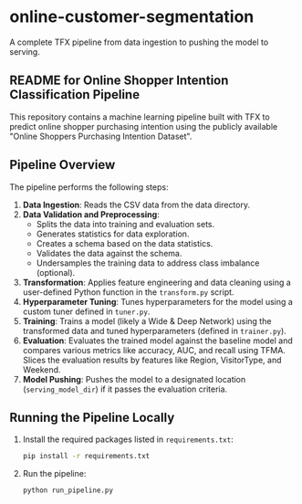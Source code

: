 # online-customer-segmentation
A complete TFX pipeline from data ingestion to pushing the model to serving.

## README for Online Shopper Intention Classification Pipeline
This repository contains a machine learning pipeline built with TFX to predict online shopper purchasing intention using the publicly available "Online Shoppers Purchasing Intention Dataset".

## Pipeline Overview
The pipeline performs the following steps:

1. **Data Ingestion**: Reads the CSV data from the data directory.
2. **Data Validation and Preprocessing**:
   - Splits the data into training and evaluation sets.
   - Generates statistics for data exploration.
   - Creates a schema based on the data statistics.
   - Validates the data against the schema.
   - Undersamples the training data to address class imbalance (optional).
3. **Transformation**: Applies feature engineering and data cleaning using a user-defined Python function in the `transform.py` script.
4. **Hyperparameter Tuning**: Tunes hyperparameters for the model using a custom tuner defined in `tuner.py`.
5. **Training**: Trains a model (likely a Wide & Deep Network) using the transformed data and tuned hyperparameters (defined in `trainer.py`).
6. **Evaluation**: Evaluates the trained model against the baseline model and compares various metrics like accuracy, AUC, and recall using TFMA. Slices the evaluation results by features like Region, VisitorType, and Weekend.
7. **Model Pushing**: Pushes the model to a designated location (`serving_model_dir`) if it passes the evaluation criteria.

## Running the Pipeline Locally


1. Install the required packages listed in `requirements.txt`:
    ```bash
    pip install -r requirements.txt
    ```

2. Run the pipeline:
    ```bash
    python run_pipeline.py
    ```
